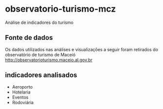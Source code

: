 # observatorio-turismo-mcz
Análise de indicadores do turismo

## Fonte de dados
Os dados utilizados nas análises e visualizações a seguir foram retirados do observatório de turismo de Maceió
http://observatorioturismo.maceio.al.gov.br

## indicadores analisados
- Aeroporto
- Hotelaria
- Eventos
- Rodoviária
